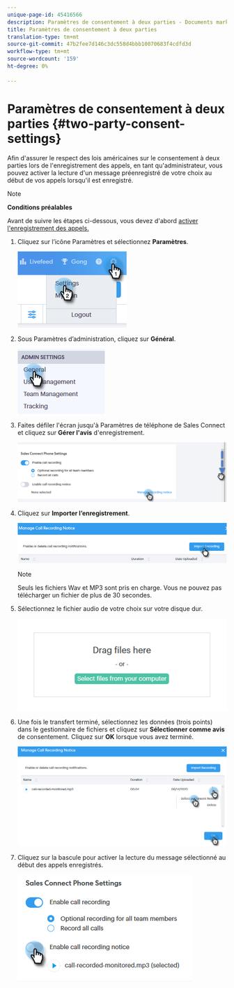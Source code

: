 ```yaml
---
unique-page-id: 45416566
description: Paramètres de consentement à deux parties - Documents marketing - Documentation du produit
title: Paramètres de consentement à deux parties
translation-type: tm+mt
source-git-commit: 47b2fee7d146c3dc558d4bbb10070683f4cdfd3d
workflow-type: tm+mt
source-wordcount: '159'
ht-degree: 0%

---
```



# Paramètres de consentement à deux parties {#two-party-consent-settings}

Afin d&#39;assurer le respect des lois américaines sur le consentement à deux parties lors de l&#39;enregistrement des appels, en tant qu&#39;administrateur, vous pouvez activer la lecture d&#39;un message préenregistré de votre choix au début de vos appels lorsqu&#39;il est enregistré.

>[!NOTE]
>
>**Conditions préalables**
>
>Avant de suivre les étapes ci-dessous, vous devez d&#39;abord [activer l&#39;enregistrement des appels.](http://docs.marketo.com/x/dAC1Ag)

1. Cliquez sur l’icône Paramètres et sélectionnez **Paramètres**.

   ![](assets/one-1.png)

1. Sous Paramètres d’administration, cliquez sur **Général**.

   ![](assets/two-1.png)

1. Faites défiler l&#39;écran jusqu&#39;à Paramètres de téléphone de Sales Connect et cliquez sur **Gérer l&#39;avis** d&#39;enregistrement.

   ![](assets/three-1.png)

1. Cliquez sur **Importer l’enregistrement**.

   ![](assets/four-1.png)

   >[!NOTE]
   >
   >Seuls les fichiers Wav et MP3 sont pris en charge. Vous ne pouvez pas télécharger un fichier de plus de 30 secondes.

1. Sélectionnez le fichier audio de votre choix sur votre disque dur.

   ![](assets/five.png)

1. Une fois le transfert terminé, sélectionnez les données (trois points) dans le gestionnaire de fichiers et cliquez sur **Sélectionner comme avis** de consentement. Cliquez sur **OK** lorsque vous avez terminé.

   ![](assets/six.png)

1. Cliquez sur la bascule pour activer la lecture du message sélectionné au début des appels enregistrés.

   ![](assets/seven.png)

